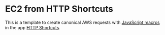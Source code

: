 # EC2 from HTTP Shortcuts
This is a template to create canonical AWS requests with [JavaScript macros](https://http-shortcuts.rmy.ch/scripting) in the app [HTTP Shortcuts](https://http-shortcuts.rmy.ch/scripting#text-processing).
